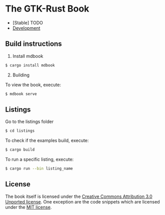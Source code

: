 # The GTK-Rust Book

- [Stable] TODO
- [Development](https://gtk-rs.org/gtk4-rs/git/book)

## Build instructions

1. Install mdbook

```bash
$ cargo install mdbook
```

2. Building

To view the book, execute:

```bash
$ mdbook serve
```

## Listings

Go to the listings folder

```bash
$ cd listings
```

To check if the examples build, execute:

```bash
$ cargo build
```

To run a specific listing, execute:

```bash
$ cargo run --bin listing_name
```

## License

The book itself is licensed under the [Creative Commons Attribution 3.0 Unported license](https://creativecommons.org/licenses/by/3.0/).
One exception are the code snippets which are licensed under the [MIT license](https://mit-license.org/).
